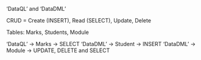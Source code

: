 ‘DataQL’ and ‘DataDML’

CRUD = Create (INSERT), Read (SELECT), Update, Delete

Tables:
Marks, Students, Module

‘DataQL’ -> Marks -> SELECT
‘DataDML’ -> Student -> INSERT
‘DataDML’ -> Module -> UPDATE, DELETE and SELECT
